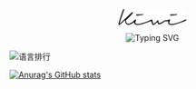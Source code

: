 <p align="center">
<img align=center src="./image/kiwi_strong.svg" width="120"/>
</p>

<p align="center"> 
  <img src="https://readme-typing-svg.demolab.com?font=Concert+One&size=32&pause=1000&color=8CBD18&center=true&vCenter=true&width=500&height=100&lines=Hello%2C+I'm+Kiwi2333+%F0%9F%A5%9D" alt="Typing SVG" />
</p>

![语言排行](https://github-readme-stats.vercel.app/api/top-langs/?username=Kiwi233333&hide_progress=true)

[![Anurag's GitHub stats](https://github-readme-stats.vercel.app/api?username=Kiwi233333)](https://github.com/Kiwi233333)
